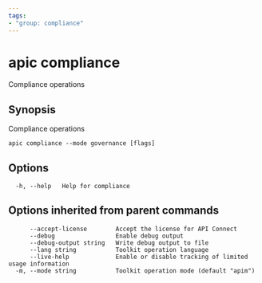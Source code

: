 ```yaml
---
tags:
- "group: compliance"
---
```

# apic compliance

Compliance operations

## Synopsis

Compliance operations

```
apic compliance --mode governance [flags]
```

## Options

```
  -h, --help   Help for compliance
```

## Options inherited from parent commands

```
      --accept-license        Accept the license for API Connect
      --debug                 Enable debug output
      --debug-output string   Write debug output to file
      --lang string           Toolkit operation language
      --live-help             Enable or disable tracking of limited usage information
  -m, --mode string           Toolkit operation mode (default "apim")
```
